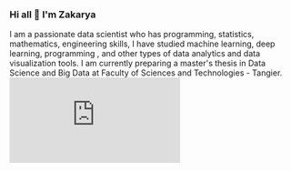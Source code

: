 ### Hi all 👋 I'm Zakarya
I am a passionate data scientist who has programming, statistics, mathematics, engineering skills, I have studied machine learning, deep learning, programming , and other types of data analytics and data visualization tools. I am currently preparing a master's thesis in Data Science and Big Data at Faculty of Sciences and Technologies - Tangier.
![Github stats](https://l.facebook.com/l.php?u=https%3A%2F%2Fgithub-readme-stats.vercel.app%2Fapi%3Fusername%3D404Zack%26show_icons%3Dtrue%26fbclid%3DIwAR3uvtBWL73s_nfqEWiU5Nnn5Fr8DEaXgiG3dwP-8ONbICIXc3YKb0uFwMw&h=AT0I1sqNx3VuJhkpFzzDnAcyGUVXfAlY6TxpD8x5VpPtjQltpYlWBNPdt7p_7z3zgLxZnh25wE_ny9FaKrutIDM8kHD6-wNIet_fNy-LiFDxmr7M_Gzniwv9NiHATmXMgeLZVXiwYSSpv1zOcbWG_zs-sWGZbEe2_7bG_IGStU15yvI071agDR3V_nooN4ZEWQ5jI2ls8Y5FzuAQbijvACcdPEE3345sP9Ny94o1bPh-HZKF7Iwk3B1J0WcGLjXZr2FsHw0F9pE48hlra8QQ5ZbEcxWQzT9juvIC3NmAq04sphSjbsh1kHwBED5jWMpLI3NqhrPcuequPCmqCdHV5KXaiL948teM_VScKtYOYsHetcODAuEOkePys0FxITteeY8R_ULQXuvKGeG3AW4tGaY-J-bG4phRevVq7JNTXecqpWGYcFy4PGjoANqTzdXkn1vURxPrw4Whtgdd0lUGyIQxLRa3TbjLmP7yZaBFTG__M6vOTYj3QQVpwNO_fpRYz7XedXitLtgIoXjGIeZEFSBICZZVYYR5adKMCiri4pn0JK5WSU3GJiGJRgc-4DT-Lp4kOzn9qmam5g7NRMwaFF0ugbXA5WTl40HBvhv23wyp1eQp-thpEPpAIj2h)
<!--
**404Zack/404Zack** is a ✨ _special_ ✨ repository because its `README.md` (this file) appears on your GitHub profile.

Here are some ideas to get you started:

- 🔭 I’m currently working on ...
- 🌱 I’m currently learning ...
- 👯 I’m looking to collaborate on ...
- 🤔 I’m looking for help with ...
- 💬 Ask me about ...
- 📫 How to reach me: ...
- 😄 Pronouns: ...
- ⚡ Fun fact: ...
-->
